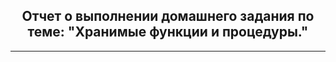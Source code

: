 <div align="center"><h2> Отчет о выполнении домашнего задания по теме: "Хранимые функции и процедуры." </h2></div>

***
